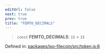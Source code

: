 ```yaml
---
editUrl: false
next: true
prev: true
title: "FEMTO_DECIMALS"
---
```


> `const` **FEMTO\_DECIMALS**: `15` = `15`

Defined in: [packages/iso-filecoin/src/token.js:6](https://github.com/hugomrdias/filecoin/blob/main/packages/iso-filecoin/src/token.js#L6)

